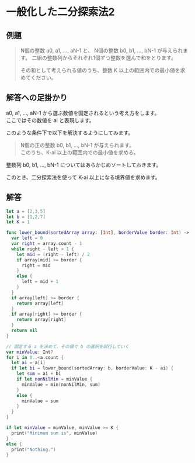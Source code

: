 # 一般化した二分探索法2

## 例題

> N個の整数 a0, a1, ..., aN-1 と、 N個の整数 b0, b1, ..., bN-1 が与えられます。
> 二組の整数列からそれぞれ1個ずつ整数を選んで和をとります。
> 
> その和として考えられる値のうち、整数 K 以上の範囲内での最小値を求めてください。

## 解答への足掛かり

a0, a1, ..., aN-1 から選ぶ数値を固定されるという考え方をします。<br>
ここではその数値を ai と表現します。

このような条件下で以下を解決するようにしてみます。

> N個の正の整数 b0, b1, ..., bN-1 が与えられます。<br>
> このうち、K-ai 以上の範囲内での最小値を求める。

整数列 b0, b1, ..., bN-1 についてはあらかじめソートしておきます。

このとき、二分探索法を使って K-ai 以上になる境界値を求めます。

## 解答

```swift
let a = [2,3,5]
let b = [1,2,7]
let K = 1

func lower_bound(sortedArray array: [Int], borderValue border: Int) -> Int? {
  var left = 0
  var right = array.count - 1
  while right - left > 1 {
    let mid = (right - left) / 2
    if array[mid] >= border {
      right = mid
    }
    else {
      left = mid + 1
    }
  }
  if array[left] >= border {
    return array[left]
  }
  if array[right] >= border {
    return array[right]
  }
  return nil
}

// 固定する a を決めて、その値で b の選択を試行していく
var minValue: Int?
for i in 0..<a.count {
  let ai = a[i]
  if let bi = lower_bound(sortedArray: b, borderValue: K - ai) {
    let sum = ai + bi
    if let nonNilMin = minValue {
      minValue = min(nonNilMin, sum)
    }
    else {
      minValue = sum
    }
  }
}

if let minValue = minValue, minValue >= K {
  print("Minimum sum is", minValue)
}
else {
  print("Nothing.")
}
```

